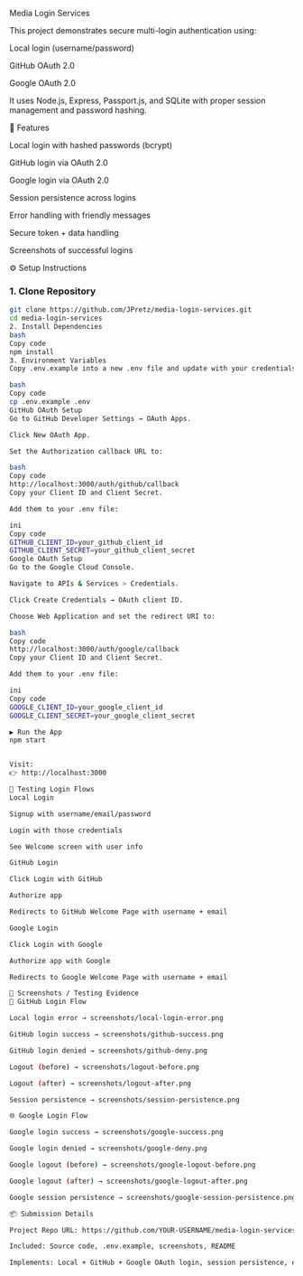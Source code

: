 Media Login Services

This project demonstrates secure multi-login authentication using:

Local login (username/password)

GitHub OAuth 2.0

Google OAuth 2.0

It uses Node.js, Express, Passport.js, and SQLite with proper session management and password hashing.

🚀 Features

Local login with hashed passwords (bcrypt)

GitHub login via OAuth 2.0

Google login via OAuth 2.0

Session persistence across logins

Error handling with friendly messages

Secure token + data handling

Screenshots of successful logins

⚙️  Setup Instructions

### 1. Clone Repository
```bash
git clone https://github.com/JPretz/media-login-services.git
cd media-login-services
2. Install Dependencies
bash
Copy code
npm install
3. Environment Variables
Copy .env.example into a new .env file and update with your credentials:

bash
Copy code
cp .env.example .env
GitHub OAuth Setup
Go to GitHub Developer Settings → OAuth Apps.

Click New OAuth App.

Set the Authorization callback URL to:

bash
Copy code
http://localhost:3000/auth/github/callback
Copy your Client ID and Client Secret.

Add them to your .env file:

ini
Copy code
GITHUB_CLIENT_ID=your_github_client_id
GITHUB_CLIENT_SECRET=your_github_client_secret
Google OAuth Setup
Go to the Google Cloud Console.

Navigate to APIs & Services > Credentials.

Click Create Credentials → OAuth client ID.

Choose Web Application and set the redirect URI to:

bash
Copy code
http://localhost:3000/auth/google/callback
Copy your Client ID and Client Secret.

Add them to your .env file:

ini
Copy code
GOOGLE_CLIENT_ID=your_google_client_id
GOOGLE_CLIENT_SECRET=your_google_client_secret

▶️ Run the App
npm start


Visit:
👉 http://localhost:3000

🧪 Testing Login Flows
Local Login

Signup with username/email/password

Login with those credentials

See Welcome screen with user info

GitHub Login

Click Login with GitHub

Authorize app

Redirects to GitHub Welcome Page with username + email

Google Login

Click Login with Google

Authorize app with Google

Redirects to Google Welcome Page with username + email

📸 Screenshots / Testing Evidence
🔑 GitHub Login Flow

Local login error → screenshots/local-login-error.png

GitHub login success → screenshots/github-success.png

GitHub login denied → screenshots/github-deny.png

Logout (before) → screenshots/logout-before.png

Logout (after) → screenshots/logout-after.png

Session persistence → screenshots/session-persistence.png

🌐 Google Login Flow

Google login success → screenshots/google-success.png

Google login denied → screenshots/google-deny.png

Google logout (before) → screenshots/google-logout-before.png

Google logout (after) → screenshots/google-logout-after.png

Google session persistence → screenshots/google-session-persistence.png

📦 Submission Details

Project Repo URL: https://github.com/YOUR-USERNAME/media-login-services

Included: Source code, .env.example, screenshots, README

Implements: Local + GitHub + Google OAuth login, session persistence, error handling